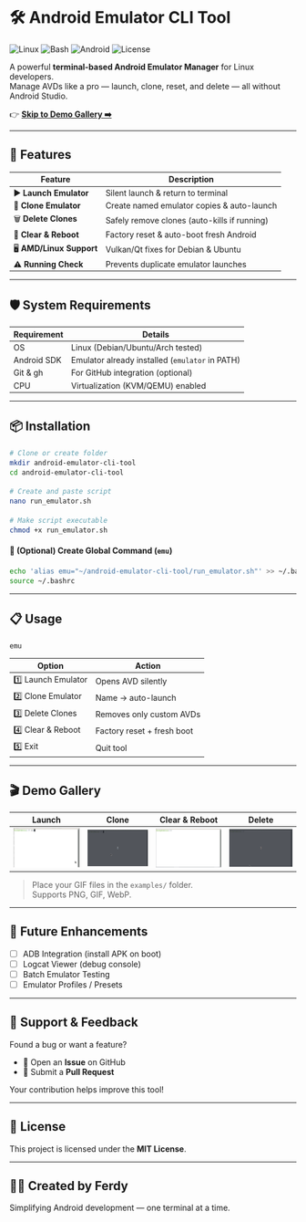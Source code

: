 # 🛠 Android Emulator CLI Tool  
![Linux](https://img.shields.io/badge/Linux-Supported-blue)
![Bash](https://img.shields.io/badge/Shell-Bash-brightgreen)
![Android](https://img.shields.io/badge/Android-Emulator-orange)
![License](https://img.shields.io/badge/License-MIT-green)

A powerful **terminal-based Android Emulator Manager** for Linux developers.  
Manage AVDs like a pro — launch, clone, reset, and delete — all without Android Studio.

👉 **[Skip to Demo Gallery ➡️](#-demo-gallery)**

---

## 🚀 Features

| Feature | Description |
|---------|-------------|
| ▶️ **Launch Emulator** | Silent launch & return to terminal |
| 🧬 **Clone Emulator** | Create named emulator copies & auto-launch |
| 🗑 **Delete Clones** | Safely remove clones (auto-kills if running) |
| 🧼 **Clear & Reboot** | Factory reset & auto-boot fresh Android |
| 🖥 **AMD/Linux Support** | Vulkan/Qt fixes for Debian & Ubuntu |
| ⚠️ **Running Check** | Prevents duplicate emulator launches |

---

## 🛡 System Requirements

| Requirement | Details |
|-------------|---------|
| OS | Linux (Debian/Ubuntu/Arch tested) |
| Android SDK | Emulator already installed (`emulator` in PATH) |
| Git & gh | For GitHub integration (optional) |
| CPU | Virtualization (KVM/QEMU) enabled |

---

## 📦 Installation

```bash
# Clone or create folder
mkdir android-emulator-cli-tool
cd android-emulator-cli-tool

# Create and paste script
nano run_emulator.sh

# Make script executable
chmod +x run_emulator.sh
```

#### 🔁 (Optional) Create Global Command (`emu`)
```bash
echo 'alias emu="~/android-emulator-cli-tool/run_emulator.sh"' >> ~/.bashrc
source ~/.bashrc
```

---

## 📋 Usage

```bash
emu
```

| Option | Action |
|--------|--------|
| 1️⃣ Launch Emulator | Opens AVD silently |
| 2️⃣ Clone Emulator | Name → auto-launch |
| 3️⃣ Delete Clones | Removes only custom AVDs |
| 4️⃣ Clear & Reboot | Factory reset + fresh boot |
| 5️⃣ Exit | Quit tool |

---

## 🎬 Demo Gallery

| Launch | Clone | Clear & Reboot | Delete |
|--------|--------|----------------|--------|
| ![Launch](examples/launch.gif) | ![Clone](examples/clone.gif) | ![Clear & Reboot](examples/clear&reboot.gif) | ![Delete](examples/delete.gif) |

> Place your GIF files in the `examples/` folder.  
> Supports PNG, GIF, WebP.

---

## 🔮 Future Enhancements

- [ ] ADB Integration (install APK on boot)
- [ ] Logcat Viewer (debug console)
- [ ] Batch Emulator Testing
- [ ] Emulator Profiles / Presets

---

## 🤝 Support & Feedback

Found a bug or want a feature?

- 💬 Open an **Issue** on GitHub  
- 🔧 Submit a **Pull Request**  

Your contribution helps improve this tool!

---

## 🪪 License

This project is licensed under the **MIT License**.

---

## 👨‍💻 Created by Ferdy

Simplifying Android development — one terminal at a time.
